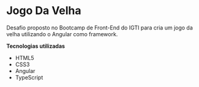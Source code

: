 # Jogo Da Velha

Desafio proposto no Bootcamp de Front-End do IGTI para cria um jogo da velha utilizando o Angular como framework.

**Tecnologias utilizadas**

<ul>
<li>HTML5</li>
<li>CSS3</li>
<li>Angular</li>
<li>TypeScript</li>
</ul>


